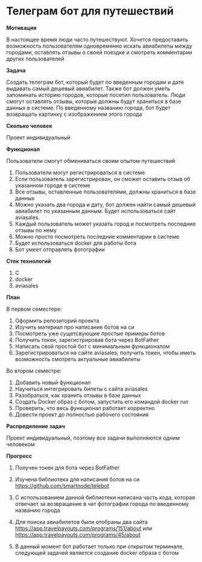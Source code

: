 # Телеграм бот для путешествий

**Мотивация**

В настоящее время люди часто путешествуют. Хочется предоставить возможность пользователям одновременно искать авиабилеты между городами, оставлять отзывы о своей поездке и смотреть комментарии других пользователей 

**Задача**

Создать телеграм бот, который будет по введенным городам и дате выдавать самый дешевый авиабилет. Также бот должен уметь запоминать историю городов, которые посетил пользователь. Люди смогут оставлять отзывы, которые должны будут храниться в базе данных в системе. По введенному названию города, бот будет возвращать картинку с изображением этого города

**Сколько человек**

Проект индивидуальный

**Функционал**

Пользователи смогут обмениваться своим опытом путешествий
1. Пользователи могут регистрироваться в системе
2. Если пользователь зарегистрирован, он сможет оставить отзыв об указанном городе в системе
3. Все отзывы, оставленные пользователями, должны храниться в базе данных
4. Можно указать два города и дату, бот должен найти самый дешевый авиабилет по указанным данным. Будет использоваться сайт aviasales.
5. Каждый пользователь может указать город и посмотреть последние отзывы по нему
6. Можно просто посмотреть последние комментарии в системе
7. Будет использоваться docker для работы бота
8. Бот умеет отправлять фотографии

**Стек технологий**
1. C
2. docker
3. aviasales

**План**

В первом семестере:
1. Оформить репозиторий проекта
2. Изучить материал про написание ботов на си
3. Посмотреть уже сущетсвующие простые примеры ботов
4. Получить токен, зарегистрировав бота через BotFather
5. Написать свой простой бот с минимальным функционалом
6. Зарегистрироваться на сайте aviasales, получить токен, чтобы иметь возможность смотреть актуальные авиабилеты

Во втором семестре:
1. Добавить новый функционал
2. Научиться интегрировать билеты с сайта aviasales
3. Разобраться, как хранить отзывы в базе данных
4. Создать Docker образ с ботом, запустить его командой docker run
5. Проверить, что весь функционал работает корректно
6. Довести проект до полностью рабочего состояния

**Распределение задач**

Проект индивидуальный, поэтому все задачи выполняются одним человеком

**Прогресс**

1. Получен токен для бота через BotFather

2. Изучена библиотека для написания ботов на си https://github.com/smartnode/telebot

3. С использованием данной библиотеки написана часть кода, которая отвечает за возвращение в чат фотографии города по введенному названию города
4. Для поиска авиабилетов были отобраны два сайта https://app.travelpayouts.com/programs/151/about или https://app.travelpayouts.com/programs/45/about
 
5. В данный момент бот работает только при открытом терминале, следующей задачей является создание docker образа с ботом
 
